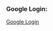 ### Google Login:
<a href="https://github.com/raselinfo/passport/tree/Google_OAuth20">Google Login</a>